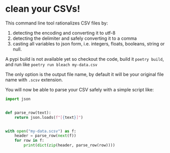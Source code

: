 # clean your CSVs!

This command line tool rationalizes CSV files by:
1. detecting the encoding and converting it to utf-8
2. detecting the delimiter and safely converting it to a comma
3. casting all variables to json form, i.e. integers, floats, booleans, string or null.


A pypi build is not available yet so checkout the code, build it `poetry build`, and run like `poetry run bleach my-data.csv`

The only option is the output file name, by default it will be your original file name with `.scsv` extension.

You will now be able to parse your CSV safely with a simple script like:

```python
import json


def parse_row(text):
    return json.loads(f"[{text}]")


with open("my-data.scsv") as f:
    header = parse_row(next(f))
    for row in f:
        print(dict(zip(header, parse_row(row))))
```
